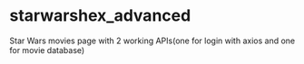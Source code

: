 # starwarshex_advanced
Star Wars movies page with 2 working APIs(one for login with axios and one for movie database)
